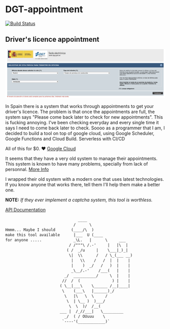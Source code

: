 # DGT-appointment

[![Build Status](https://travis-ci.org/ajorquera/cronLife.svg?branch=master)](https://travis-ci.org/ajorquera/cronLife)

## Driver's licence appointment

![appointment-screenshot](images/appointment-screenshot.png)

In Spain there is a system that works through appointments to get your driver's licence. The problem is that once the appointments are full, the system says "Please come back later to check for new appointments". This is fucking annoying. I've been checking everyday and every single time it says I need to come back later to check. Soooo as a programmer that I am, I decided to build a tool on top of google cloud, using Google Scheduler, Google Functions and Cloud Build. Serverless with CI/CD

All of this for $0. :hearts: [Google Cloud](https://cloud.google.com/)

It seems that they have a very old system to manage their appointments. This system is known to have many problems, specially from lack of personnal. [More Info](https://www.elconfidencial.com/espana/2019-08-13/dgt-colapso-oficinas-cita-previa_2175831/) 

I wrapped their old system with a modern one that uses latest technologies. If you know anyone that works there, tell them I'll help them make a better one. 

**NOTE:** *If they ever implement a captcha system, this tool is worthless.*

[API Documentation](/docs/offices.md)

```
                                ____
                              /      \
Hmmm... Maybe I should       (____/\  )
make this tool available      |___  U (____
for anyone .....              _\L.   |      \     ___
                            / /"""\ /.-'     |   |\  |
                           ( /  _/u     |    \___|_)_|
                            \|  \\      /   / \_(___ __)
                             |   \\    /   /  |  |    |
                             |    )  _/   /   )  |    |
                             _\__/.-'    /___(   |    |
                          _/  __________/     \  |    |
                         //  /  (              ) |    |
                        ( \__|___\    \______ /__|____|
                         \    (___\   |______)_/
                          \   |\   \  \     /
                           \  | \__ )  )___/
                            \  \  )/  /__(
                        ___ |  /_//___|   \_________
                          _/  ( / OUuuu    \
                         `----'(____________)`
```
